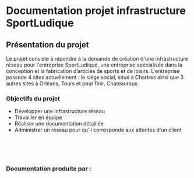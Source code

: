 # Documentation projet infrastructure SportLudique
## Présentation du projet
Le projet consiste à répondre à la demande de création d'une infrastructure réseau pour l'entreprise SportLudique, une entreprise spécialisée dans la conception et la fabrication d’articles de sports et de loisirs. L'entreprise possède 4 sites actuellement : le siège social, situé à Chartres ainsi que 3 autres sites à Orléans, Tours et pour finir, Chateauroux. 

### Objectifs du projet 

* Développer une infrastructure réseau
* Travailler en équipe 
* Réaliser une documentation détaillée
* Administrer un réseau pour qu'il corresponde aux attentes d'un client



</br></br></br>

### Documentation produite par :
<style>
    .badge-container {
        display: inline-block;
    }
</style>

<div class="badge-base LI-profile-badge badge-container" data-locale="fr_FR" data-size="medium" data-theme="light" data-type="VERTICAL" data-vanity="thibault-trouillet-76338524b" data-version="v1"></div>

<div class="badge-base LI-profile-badge badge-container" data-locale="fr_FR" data-size="medium" data-theme="light" data-type="VERTICAL" data-vanity="raphaël-hirsch-4a644624b" data-version="v1"></div>

<div class="badge-base LI-profile-badge badge-container" data-locale="fr_FR" data-size="medium" data-theme="light" data-type="VERTICAL" data-vanity="bryan-boulay-0b000b24b" data-version="v1"></div>
              
              

<script src="https://platform.linkedin.com/badges/js/profile.js" async defer type="text/javascript"></script>